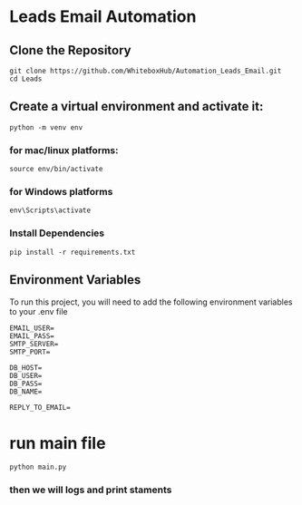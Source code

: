 # Leads Email Automation

## Clone the Repository

```
git clone https://github.com/WhiteboxHub/Automation_Leads_Email.git
cd Leads
```

## Create a virtual environment and activate it:
```
python -m venv env
```
    
### for mac/linux platforms:  
```
source env/bin/activate
```

### for Windows platforms   
```
env\Scripts\activate

```

### Install Dependencies

``` 
pip install -r requirements.txt

```


   
## Environment Variables
To run this project, you will need to add the following environment variables to your .env file

```
EMAIL_USER=
EMAIL_PASS=
SMTP_SERVER=
SMTP_PORT=

DB_HOST=
DB_USER=
DB_PASS=
DB_NAME=

REPLY_TO_EMAIL=
```


# run main file 
```
python main.py

```
### then we will logs and print staments
